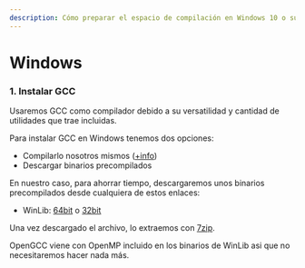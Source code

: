 ```yaml
---
description: Cómo preparar el espacio de compilación en Windows 10 o superior
---
```


# Windows

### 1. Instalar GCC

Usaremos GCC como compilador debido a su versatilidad y cantidad de utilidades que trae incluidas.

Para instalar GCC en Windows tenemos dos opciones:

* Compilarlo nosotros mismos ([+info](https://gcc.gnu.org/git.html))
* Descargar binarios precompilados

En nuestro caso, para ahorrar tiempo, descargaremos unos binarios precompilados desde cualquiera de estos enlaces:

* WinLib: [64bit](https://github.com/brechtsanders/winlibs\_mingw/releases/download/12.2.0-14.0.6-10.0.0-ucrt-r2/winlibs-x86\_64-posix-seh-gcc-12.2.0-llvm-14.0.6-mingw-w64ucrt-10.0.0-r2.7z) o [32bit](https://github.com/brechtsanders/winlibs\_mingw/releases/download/12.2.0-14.0.6-10.0.0-ucrt-r2/winlibs-i686-posix-dwarf-gcc-12.2.0-llvm-14.0.6-mingw-w64ucrt-10.0.0-r2.7z)

Una vez descargado el archivo, lo extraemos con [7zip](https://www.7-zip.org/download.html).

OpenGCC viene con OpenMP incluido en los binarios de WinLib asi que no necesitaremos hacer nada más.
